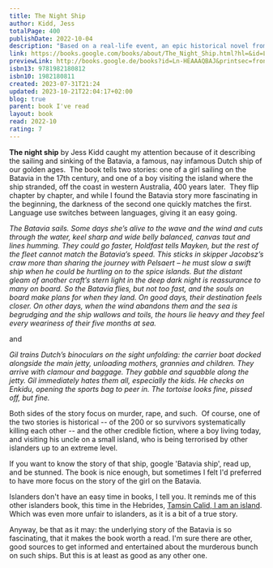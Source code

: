 ```yaml
---  
title: The Night Ship  
author: Kidd, Jess  
totalPage: 400  
publishDate: 2022-10-04  
description: "Based on a real-life event, an epic historical novel from the award-winning author of Things in Jars that illuminates the lives of two characters: a girl shipwrecked on an island off Western Australia and, three hundred years later, a boy finding a home with his grandfather on the very same island. 1629: A newly orphaned young girl named Mayken is bound for the Dutch East Indies on the Batavia, one of the greatest ships of the Dutch Golden Age. Curious and mischievous, Mayken spends the long journey going on misadventures above and below the deck, searching for a mythical monster. But the true monsters might be closer than she thinks. 1989: A lonely boy named Gil is sent to live off the coast of Western Australia among the seasonal fishing community where his late mother once resided. There, on the tiny reef-shrouded island, he discovers the story of an infamous shipwreck…​ With her trademark “thrilling, mysterious, twisted, but more than anything, beautifully written” (Graham Norton, New York Times bestselling author) storytelling, Jess Kidd weaves a unputdownable and charming tale of friendship and sacrifice, brutality and forgiveness."  
link: https://books.google.com/books/about/The_Night_Ship.html?hl=&id=Ln-HEAAAQBAJ  
previewLink: http://books.google.de/books?id=Ln-HEAAAQBAJ&printsec=frontcover&dq=Jess+Kidd,+The+Night+Ship&hl=&as_pt=BOOKS&cd=1&source=gbs_api  
isbn13: 9781982180812  
isbn10: 1982180811  
created: 2023-07-31T21:24  
updated: 2023-10-21T22:04:17+02:00  
blog: true  
parent: book I've read  
layout: book  
read: 2022-10  
rating: 7  
---  
```

  
**The night ship** by Jess Kidd caught my attention because of it describing the sailing and sinking of the Batavia, a famous, nay infamous Dutch ship of our golden ages.  The book tells two stories: one of a girl sailing on the Batavia in the 17th century, and one of a boy visiting the island where the ship stranded, off the coast in western Australia, 400 years later.  They flip chapter by chapter, and while I found the Batavia story more fascinating in the beginning, the darkness of the second one quickly matches the first.  Language use switches between languages, giving it an easy going.   
  
_The Batavia sails. Some days she’s alive to the wave and the wind and cuts through the water, keel sharp and wide belly balanced, canvas taut and lines humming. They could go faster, Holdfast tells Mayken, but the rest of the fleet cannot match the Batavia’s speed. This sticks in skipper Jacobsz’s craw more than sharing the journey with Pelsaert – he must slow a swift ship when he could be hurtling on to the spice islands. But the distant gleam of another craft’s stern light in the deep dark night is reassurance to many on board. So the Batavia flies, but not too fast, and the souls on board make plans for when they land. On good days, their destination feels closer. On other days, when the wind abandons them and the sea is begrudging and the ship wallows and toils, the hours lie heavy and they feel every weariness of their five months at sea._  
  
and  
  
_Gil trains Dutch’s binoculars on the sight unfolding: the carrier boat docked alongside the main jetty, unloading mothers, grannies and children. They arrive with clamour and baggage. They gabble and squabble along the jetty. Gil immediately hates them all, especially the kids. He checks on Enkidu, opening the sports bag to peer in. The tortoise looks fine, pissed off, but fine._  
  
Both sides of the story focus on murder, rape, and such.  Of course, one of the two stories is historical -- of the 200 or so survivors systematically killing each other -- and the other credible fiction, where a boy living today, and visiting his uncle on a small island, who is being terrorised by other islanders up to an extreme level.  
  
If you want to know the story of that ship, google 'Batavia ship', read up, and be stunned.  The book is nice enough, but sometimes I felt I'd preferred to have more focus on the story of the girl on the Batavia.   
  
Islanders don't have an easy time in books, I tell you.  It reminds me of this other islanders book, this time in the Hebrides, [Tamsin Calid, I am an island](./Tamsin%2520Calid,%2520I%2520am%2520an%2520island.md#). Which was even more unfair to islanders, as it is a bit of a true story.  
  
Anyway, be that as it may: the underlying story of the Batavia is so fascinating, that it makes the book worth a read.  I'm sure there are other, good sources to get informed and entertained about the murderous bunch on such ships.  But this is at least as good as any other one.